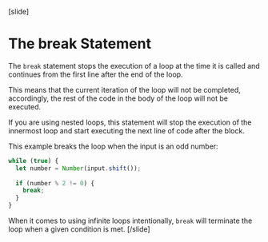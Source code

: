 [slide]
# The break Statement
The `break` statement stops the execution of a loop at the time it is called and continues from the first line after the end of the loop.

This means that the current iteration of the loop will not be completed, accordingly, the rest of the code in the body of the loop will not be executed.

If you are using nested loops, this statement will stop the execution of the innermost loop and start executing the next line of code after the block.

This example breaks the loop when the input is an odd number:
```js
while (true) {
  let number = Number(input.shift());
  
  if (number % 2 != 0) {
    break;
  }
}
```
When it comes to using infinite loops intentionally, `break` will terminate the loop when a given condition is met.
[/slide]
